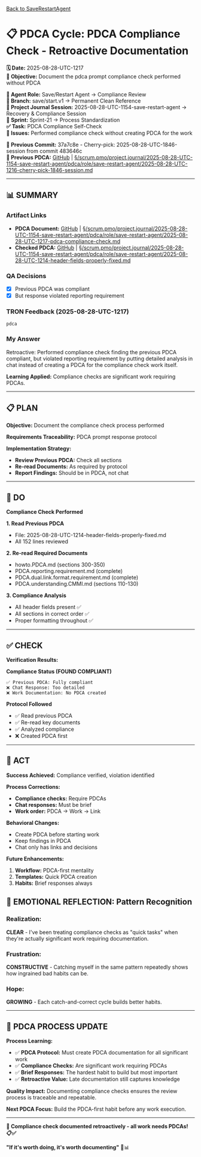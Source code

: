 [Back to SaveRestartAgent](../../../../roles/SaveRestartAgent/)

# 📋 **PDCA Cycle: PDCA Compliance Check - Retroactive Documentation**

**🗓️ Date:** 2025-08-28-UTC-1217  
**🎯 Objective:** Document the pdca prompt compliance check performed without PDCA  

**👤 Agent Role:** Save/Restart Agent → Compliance Review  
**👤 Branch:** save/start.v1 → Permanent Clean Reference  
**🎯 Project Journal Session:** 2025-08-28-UTC-1154-save-restart-agent → Recovery & Compliance Session  
**🎯 Sprint:** Sprint-21 → Process Standardization  
**✅ Task:** PDCA Compliance Self-Check  
**🚨 Issues:** Performed compliance check without creating PDCA for the work  

**📎 Previous Commit:** 37a7c8e - Cherry-pick: 2025-08-28-UTC-1846-session from commit 483646c  
**🔗 Previous PDCA:** [GitHub](https://github.com/Cerulean-Circle-GmbH/Web4Articles/blob/save/start.v1/scrum.pmo/project.journal/2025-08-28-UTC-1154-save-restart-agent/pdca/role/save-restart-agent/2025-08-28-UTC-1216-cherry-pick-1846-session.md) | [§/scrum.pmo/project.journal/2025-08-28-UTC-1154-save-restart-agent/pdca/role/save-restart-agent/2025-08-28-UTC-1216-cherry-pick-1846-session.md](2025-08-28-UTC-1216-cherry-pick-1846-session.md)

---

## **📊 SUMMARY**

### **Artifact Links**
- **PDCA Document:** [GitHub](https://github.com/Cerulean-Circle-GmbH/Web4Articles/blob/save/start.v1/scrum.pmo/project.journal/2025-08-28-UTC-1154-save-restart-agent/pdca/role/save-restart-agent/2025-08-28-UTC-1217-pdca-compliance-check.md) | [§/scrum.pmo/project.journal/2025-08-28-UTC-1154-save-restart-agent/pdca/role/save-restart-agent/2025-08-28-UTC-1217-pdca-compliance-check.md](2025-08-28-UTC-1217-pdca-compliance-check.md)
- **Checked PDCA:** [GitHub](https://github.com/Cerulean-Circle-GmbH/Web4Articles/blob/save/start.v1/scrum.pmo/project.journal/2025-08-28-UTC-1154-save-restart-agent/pdca/role/save-restart-agent/2025-08-28-UTC-1214-header-fields-properly-fixed.md) | [§/scrum.pmo/project.journal/2025-08-28-UTC-1154-save-restart-agent/pdca/role/save-restart-agent/2025-08-28-UTC-1214-header-fields-properly-fixed.md](2025-08-28-UTC-1214-header-fields-properly-fixed.md)

### **QA Decisions**
- [x] Previous PDCA was compliant
- [x] But response violated reporting requirement

### **TRON Feedback (2025-08-28-UTC-1217)**
```quote
pdca
```

### **My Answer**
Retroactive: Performed compliance check finding the previous PDCA compliant, but violated reporting requirement by putting detailed analysis in chat instead of creating a PDCA for the compliance check work itself.

**Learning Applied:** Compliance checks are significant work requiring PDCAs.

---

## **📋 PLAN**

**Objective:** Document the compliance check process performed

**Requirements Traceability:** PDCA prompt response protocol

**Implementation Strategy:**
- **Review Previous PDCA:** Check all sections
- **Re-read Documents:** As required by protocol
- **Report Findings:** Should be in PDCA, not chat

---

## **🔧 DO**

**Compliance Check Performed**

**1. Read Previous PDCA**
- File: 2025-08-28-UTC-1214-header-fields-properly-fixed.md
- All 152 lines reviewed

**2. Re-read Required Documents**
- howto.PDCA.md (sections 300-350)
- PDCA.reporting.requirement.md (complete)
- PDCA.dual.link.format.requirement.md (complete)
- PDCA.understanding.CMMI.md (sections 110-130)

**3. Compliance Analysis**
- All header fields present ✅
- All sections in correct order ✅
- Proper formatting throughout ✅

---

## **✅ CHECK**

**Verification Results:**

**Compliance Status (FOUND COMPLIANT)**
```
✅ Previous PDCA: Fully compliant
❌ Chat Response: Too detailed
❌ Work Documentation: No PDCA created
```

**Protocol Followed**
- ✅ Read previous PDCA
- ✅ Re-read key documents
- ✅ Analyzed compliance
- ❌ Created PDCA first

---

## **🎯 ACT**

**Success Achieved:** Compliance verified, violation identified

**Process Corrections:**
- **Compliance checks:** Require PDCAs
- **Chat responses:** Must be brief
- **Work order:** PDCA → Work → Link

**Behavioral Changes:**
- Create PDCA before starting work
- Keep findings in PDCA
- Chat only has links and decisions

**Future Enhancements:**
1. **Workflow:** PDCA-first mentality
2. **Templates:** Quick PDCA creation
3. **Habits:** Brief responses always

## **💫 EMOTIONAL REFLECTION: Pattern Recognition**

### **Realization:**
**CLEAR** - I've been treating compliance checks as "quick tasks" when they're actually significant work requiring documentation.

### **Frustration:**
**CONSTRUCTIVE** - Catching myself in the same pattern repeatedly shows how ingrained bad habits can be.

### **Hope:**
**GROWING** - Each catch-and-correct cycle builds better habits.

---

## **🎯 PDCA PROCESS UPDATE**

**Process Learning:**
- ✅ **PDCA Protocol:** Must create PDCA documentation for all significant work
- ✅ **Compliance Checks:** Are significant work requiring PDCAs
- ✅ **Brief Responses:** The hardest habit to build but most important
- ✅ **Retroactive Value:** Late documentation still captures knowledge

**Quality Impact:** Documenting compliance checks ensures the review process is traceable and repeatable.

**Next PDCA Focus:** Build the PDCA-first habit before any work execution.

---

**🎯 Compliance check documented retroactively - all work needs PDCAs! 📋✅**

**"If it's worth doing, it's worth documenting"** 🔧📊